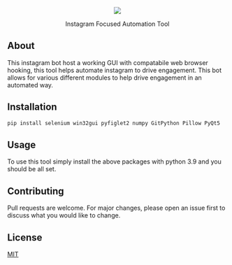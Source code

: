 <p align="center">
  <img src="https://i.imgur.com/EAoyo1R.png">
</p>

<p align="center"> Instagram Focused Automation Tool </p>

## About

This instagram bot host a working GUI with compatabile web browser hooking, this tool helps automate instagram to drive engagement. This bot allows for various different modules to help drive engagement in an automated way.

## Installation

```bash
pip install selenium win32gui pyfiglet2 numpy GitPython Pillow PyQt5
```

## Usage

To use this tool simply install the above packages with python 3.9 and you should be all set.

## Contributing
Pull requests are welcome. For major changes, please open an issue first to discuss what you would like to change.

## License
[MIT](https://choosealicense.com/licenses/mit/)







